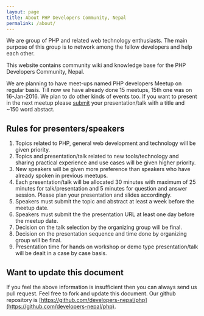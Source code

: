 ```yaml
---
layout: page
title: About PHP Developers Community, Nepal
permalink: /about/
---
```

We are group of PHP and related web technology enthusiasts. The main purpose of
this group is to network among the fellow developers and help each other.

This website contains community wiki and knowledge base for the PHP Developers
Community, Nepal.

We are planning to have meet-ups named PHP developers Meetup on regular basis.
Till now we have already done 15 meetups, 15th one was on 16-Jan-2016. We plan
to do other kinds of events too. If you want to present in the next meetup
please [submit](http://bit.ly/php-np-talk) your presentation/talk with a title
and ~150 word abstact.

## Rules for presenters/speakers

1. Topics related to PHP, general web development and technology will be given
priority.
1. Topics and presentation/talk related to new tools/technology and sharing
practical experience and use cases will be given higher priority.
1. New speakers will be given more preference than speakers who have already
spoken in previous meetups.
1. Each presentation/talk will be allocated 30 minutes with maximum of 25
minutes for talk/presentation and 5 minutes for question and answer session.
Please plan your presentation and slides accordingly.
1. Speakers must submit the topic and abstract at least a week before the meetup
date.
1. Speakers must submit the the presentation URL at least one day before the
meetup date.
1. Decision on the talk selection by the organizing group will be final.
1. Decision on the presentation sequence and time done by organizing group will
be final.
1. Presentation time for hands on workshop or demo type presentation/talk will
be dealt in a case by case basis.

## Want to update this document
If you feel the above information is insufficient then you can always send us
pull request. Feel free to fork and update this document. Our github repository
is [https://github.com/developers-nepal/php](https://github.com/developers-nepal/php).

